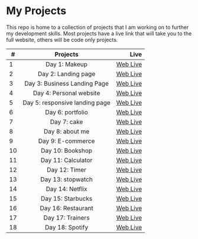<h1>My Projects</h1>
<p>This repo is home to a collection of projects that I am working on to further my development skills. Most projects have a live link that will take you to the full website, others will be code only projects.</p>

| #   |            Projects            |                                                                                                         Live |
| --- | :----------------------------: | -----------------------------------------------------------------------------------------------------------: |
| 1   |         Day 1: Makeup          |                      [Web Live](https://rumina23.github.io/50%20projects%20in%2050%20days/makeup/index.html) |
| 2   |      Day 2: Landing page       |              [Web Live](https://rumina23.github.io/50%20projects%20in%2050%20days/landing%20page/index.html) |
| 3   |  Day 3: Business Landing Page  |   [Web Live](https://rumina23.github.io/50%20projects%20in%2050%20days/Business%20Landing%20Page/index.html) |
| 4   |    Day 4: Personal website     |          [Web Live](https://rumina23.github.io/50%20projects%20in%2050%20days/Personal%20website/index.html) |
| 5   | Day 5: responsive landing page | [Web Live](https://rumina23.github.io/50%20projects%20in%2050%20days/responsive%20landing%20page/index.html) |
| 6   |        Day 6: portfolio        |                [Web Live](https://rumina23.github.io/50%20projects%20in%2050%20days/portfolio%20/index.html) |
| 7   |          Day 7: cake           |                        [Web Live](https://rumina23.github.io/50%20projects%20in%2050%20days/cake/index.html) |
| 8   |        Day 8: about me         |            [Web Live](https://rumina23.github.io/50%20projects%20in%2050%20days/new%20about%20me/index.html) |
| 9   |       Day 9: E-commerce        |                  [Web Live](https://rumina23.github.io/50%20projects%20in%2050%20days/E-commerce/index.html) |
| 10  |        Day 10: Bookshop        |              [Web Live](https://rumina23.github.io/50%20projects%20in%2050%20days/book%20website/index.html) |
| 11  |       Day 11: Calculator       |                  [Web Live](https://rumina23.github.io/50%20projects%20in%2050%20days/calculator/index.html) |
| 12  |         Day 12: Timer          |                    [Web Live](https://rumina23.github.io/50%20projects%20in%2050%20days/Timer%20/index.html) |
| 13  |       Day 13: stopwatch        |           [Web Live](https://rumina23.github.io/50%20projects%20in%2050%20days/stopwatch%20timer/index.html) |
| 14  |        Day 14: Netflix         |                    [Web Live](https://rumina23.github.io//50%20projects%20in%2050%20days/Netflix/index.html) |
| 15  |        Day 15: Starbucks         |                    [Web Live](https://rumina23.github.io//50%20projects%20in%2050%20days/starbucks/index.html) |
| 16  |        Day 16: Restaurant         |                    [Web Live](https://rumina23.github.io//50%20projects%20in%2050%20days/restaurant/index.html) |
| 17  |        Day 17: Trainers         |                    [Web Live](https://rumina23.github.io//50%20projects%20in%2050%20days/Trainers/index.html) |
| 18  |        Day 18: Spotify         |                    [Web Live](https://rumina23.github.io//50%20projects%20in%2050%20days/Spotify%20Clone/index.html) |

